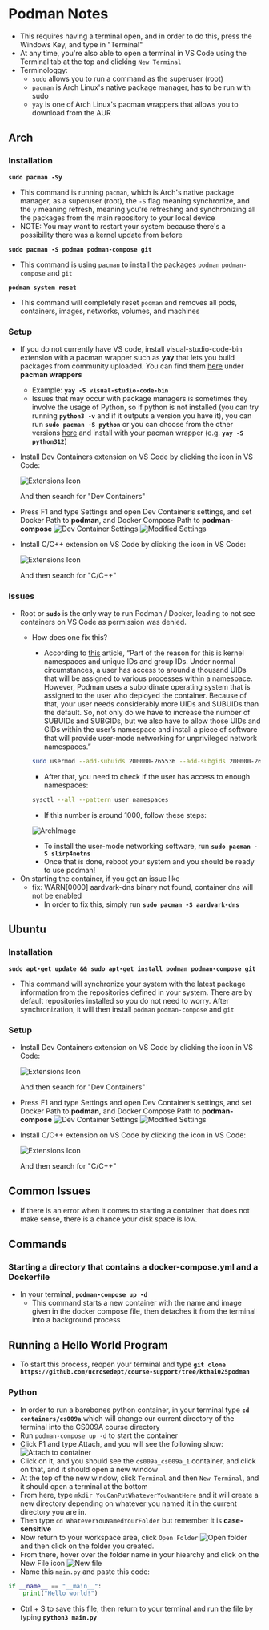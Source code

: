 # Podman Notes

- This requires having a terminal open, and in order to do this, press the Windows Key, and type in "Terminal"
- At any time, you're also able to open a terminal in VS Code using the Terminal tab at the top and clicking `New Terminal`
- Terminologgy:
  - `sudo` allows you to run a command as the superuser (root)
  - `pacman` is Arch Linux's native package manager, has to be run with sudo
  - `yay` is one of Arch Linux's pacman wrappers that allows you to download from the AUR


## Arch

### Installation

**`sudo pacman -Sy`**
  - This command is running `pacman`, which is Arch's native package manager, as a superuser (root), the `-S` flag meaning synchronize, and the `y` meaning refresh, meaning you're refreshing and synchronizing all the packages from the main repository to your local device 
  - NOTE: You may want to restart your system because there's a possibility there was a kernel update from before

**`sudo pacman -S podman podman-compose git`**
  * This command is using `pacman` to install the packages `podman` `podman-compose` and `git`

**`podman system reset`**
- This command will completely reset `podman` and removes all pods, containers, images, networks, volumes, and machines
   
### Setup
- If you do not currently have VS code, install visual-studio-code-bin extension with a pacman wrapper such as **yay** that lets you build packages from community uploaded. You can find them [here](https://wiki.archlinux.org/title/AUR_helpers) under **pacman wrappers**
  * Example: **`yay -S visual-studio-code-bin`**
  * Issues that may occur with package managers is sometimes they involve the usage of Python, so if python is not installed (you can try running **`python3 -v`** and if it outputs a version you have it), you can run **`sudo pacman -S python`** or you can choose from the other versions [here](https://wiki.archlinux.org/title/python) and install with your pacman wrapper (e.g. **`yay -S python312`**)
- Install Dev Containers extension on VS Code by clicking the icon in VS Code: 

    ![Extensions Icon](images/VSCodeExtensions.png)
    
    And then search for "Dev Containers"
- Press F1 and type Settings and open Dev Container’s settings, and set Docker Path to **podman**, and Docker Compose Path to **podman-compose**
   ![Dev Container Settings](images/VSCodeDevContainer.png)
   ![Modified Settings](images/LinuxVSCodeModified.png)
- Install C/C++ extension on VS Code by clicking the icon in VS Code: 

    ![Extensions Icon](images/VSCodeExtensions.png)
    
    And then search for "C/C++"

### Issues

- Root or **`sudo`** is the only way to run Podman / Docker, leading to not see containers on VS Code as permission was denied.
    - How does one fix this?
        - According to [this](https://www.techrepublic.com/article/enable-podman-sudoless-container-management/) article, “Part of the reason for this is kernel namespaces and unique IDs and group IDs. Under normal circumstances, a user has access to around a thousand UIDs that will be assigned to various processes within a namespace. However, Podman uses a subordinate operating system that is assigned to the user who deployed the container. Because of that, your user needs considerably more UIDs and SUBUIDs than the default. So, not only do we have to increase the number of SUBUIDs and SUBGIDs, but we also have to allow those UIDs and GIDs within the user’s namespace and install a piece of software that will provide user-mode networking for unprivileged network namespaces.”
        
        ```bash
        sudo usermod --add-subuids 200000-265536 --add-subgids 200000-265536 $USER
        ```
        
        - After that, you need to check if the user has access to enough namespaces:
        
        ```bash
        sysctl --all --pattern user_namespaces
        ```
        
        - If this number is around 1000, follow these steps:
        
        ![ArchImage](images/ArchIncreaseGuid.png)
        
        - To install the user-mode networking software, run **`sudo pacman -S slirp4netns`**
        - Once that is done, reboot your system and you should be ready to use podman!
- On starting the container, if you get an issue like
    - fix: WARN[0000] aardvark-dns binary not found, container dns will not be enabled
        - In order to fix this, simply run **`sudo pacman -S aardvark-dns`**



## Ubuntu
### Installation
**`sudo apt-get update && sudo apt-get install podman podman-compose git`**
* This command will synchronize your system with the latest package information from the repositories defined in your system. There are by default repositories installed so you do not need to worry. After synchronization, it will then install `podman` `podman-compose` and `git`
### Setup
- Install Dev Containers extension on VS Code by clicking the icon in VS Code: 

    ![Extensions Icon](images/VSCodeExtensions.png)
    
    And then search for "Dev Containers"
- Press F1 and type Settings and open Dev Container’s settings, and set Docker Path to **podman**, and Docker Compose Path to **podman-compose**
   ![Dev Container Settings](images/VSCodeDevContainer.png)
   ![Modified Settings](images/LinuxVSCodeModified.png)
- Install C/C++ extension on VS Code by clicking the icon in VS Code: 

    ![Extensions Icon](images/VSCodeExtensions.png)
    
    And then search for "C/C++"


## Common Issues
* If there is an error when it comes to starting a container that does not make sense, there is a chance your disk space is low. 

## Commands
### Starting a directory that contains a docker-compose.yml and a Dockerfile
- In your terminal, **`podman-compose up -d`**
  - This command starts a new container with the name and image given in the docker compose file, then detaches it from the terminal into a background process

## Running a Hello World Program
- To start this process, reopen your terminal and type **`git clone https://github.com/ucrcsedept/course-support/tree/kthai025podman`**
### Python
- In order to run a barebones python container, in your terminal type **`cd containers/cs009a`** which will change our current directory of the terminal into the CS009A course directory
- Run `podman-compose up -d` to start the container
- Click F1 and type Attach, and you will see the following show:
![Attach to container](images/VSCodeAttach.png)
- Click on it, and you should see the `cs009a_cs009a_1` container, and click on that, and it should open a new window
- At the top of the new window, click `Terminal` and then `New Terminal`, and it should open a terminal at the bottom
- From here, type `mkdir YouCanPutWhateverYouWantHere` and it will create a new directory depending on whatever you named it in the current directory you are in. 
- Then type `cd WhateverYouNamedYourFolder` but remember it is **case-sensitive**
- Now return to your workspace area, click `Open Folder`
![Open folder](images/VSCodeOpenFolder.png) and then click on the folder you created.
- From there, hover over the folder name in your hiearchy and click on the New File icon
![New file](images/VSCodeNewFile.png)
- Name this `main.py` and paste this code:
```py
if __name__ == "__main__":
    print("Hello world!")
```
- Ctrl + S to save this file, then return to your terminal and run the file by typing **`python3 main.py`**